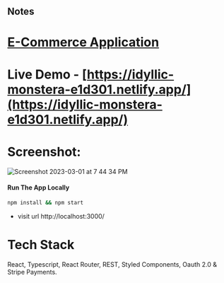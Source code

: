 ## Notes

# [E-Commerce Application](https://idyllic-monstera-e1d301.netlify.app/)

# Live Demo - [https://idyllic-monstera-e1d301.netlify.app/](https://idyllic-monstera-e1d301.netlify.app/)

# Screenshot:

![Screenshot 2023-03-01 at 7 44 34 PM](https://user-images.githubusercontent.com/2153396/227244001-abd106d4-ef01-4136-8f1b-ffe6c5424d00.png)






#### Run The App Locally

```sh
npm install && npm start
```

- visit url http://localhost:3000/



# Tech Stack
React, Typescript, React Router, REST, Styled Components,  Oauth 2.0 &  Stripe Payments. 




